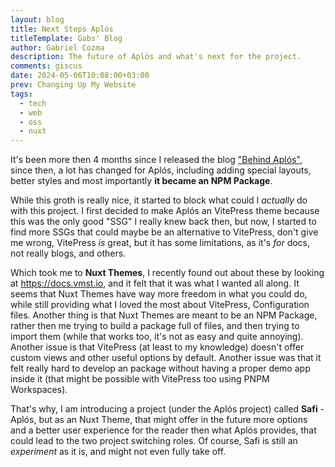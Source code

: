 ```yaml
---
layout: blog
title: Next Steps Aplós
titleTemplate: Gabs' Blog
author: Gabriel Cozma
description: The future of Aplós and what's next for the project.
comments: giscus
date: 2024-05-06T10:08:00+03:00
prev: Changing Up My Website
tags:
  - tech
  - web
  - oss
  - nuxt
---
```


It's been more then 4 months since I released the blog ["Behind Aplós"](./), since then, a lot has changed for Aplós, including adding special layouts, better styles and most importantly **it became an NPM Package**.

While this groth is really nice, it started to block what could I *actually* do with this project. I first decided to make Aplós an VitePress theme because this was the only good "SSG" I really knew back then, but now, I started to find more SSGs that could maybe be an alternative to VitePress, don't give me wrong, VitePress *is* great, but it has some limitations, as it's *for* docs, not really blogs, and others.

Which took me to **Nuxt Themes**, I recently found out about these by looking at <https://docs.vmst.io>, and it felt that it was what I wanted all along. It seems that Nuxt Themes have way more freedom in what you could do, while still providing what I loved the most about VitePress, Configuration files. Another thing is that Nuxt Themes are meant to be an NPM Package, rather then me trying to build a package full of files, and then trying to import them (while that works too, it's not as easy and quite annoying). Another issue is that VitePress (at least to my knowledge) doesn't offer custom views and other useful options by default. Another issue was that it felt really hard to develop an package without having a proper demo app inside it (that might be possible with VitePress too using PNPM Workspaces).

That's why, I am introducing a project (under the Aplós project) called **Safi** - Aplós, but as an Nuxt Theme, that might offer in the future more options and a better user experience for the reader then what Aplós provides, that could lead to the two project switching roles. Of course, Safi is still an *experiment* as it is, and might not even fully take off.

